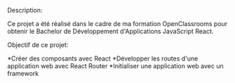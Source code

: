

Description:

Ce projet a été réalisé dans le cadre de ma formation OpenClassrooms pour obtenir le Bachelor de Développement d'Applications JavaScript React.

Objectif de ce projet: 

*Créer des composants avec React
*Développer les routes d'une application web avec React Router
*Initialiser une application web avec un framework
